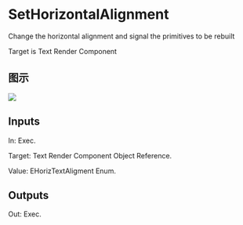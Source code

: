 # SetHorizontalAlignment

Change the horizontal alignment and signal the primitives to be rebuilt

Target is Text Render Component

## 图示

![]($-20221218-20354104.png)

## Inputs

In: Exec.

Target: Text Render Component Object Reference.

Value: EHorizTextAligment Enum.  

## Outputs

Out: Exec.

